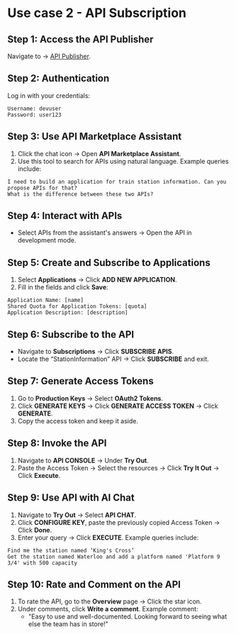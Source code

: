 # Use case 2 - API Subscription

## Step 1: Access the API Publisher
Navigate to → [API Publisher](https://localhost:9443/devportal).

## Step 2: Authentication
Log in with your credentials:
```
Username: devuser
Password: user123
```

## Step 3: Use API Marketplace Assistant
1. Click the chat icon → Open **API Marketplace Assistant**.
2. Use this tool to search for APIs using natural language. Example queries include:
```
I need to build an application for train station information. Can you propose APIs for that?
What is the difference between these two APIs?
```

## Step 4: Interact with APIs
- Select APIs from the assistant's answers → Open the API in development mode.

## Step 5: Create and Subscribe to Applications
1. Select **Applications** → Click **ADD NEW APPLICATION**.
2. Fill in the fields and click **Save**:
```
Application Name: [name]
Shared Quota for Application Tokens: [quota]
Application Description: [description]
```

## Step 6: Subscribe to the API
- Navigate to **Subscriptions** → Click **SUBSCRIBE APIS**.
- Locate the “StationInformation” API → Click **SUBSCRIBE** and exit.

## Step 7: Generate Access Tokens
1. Go to **Production Keys** → Select **OAuth2 Tokens**.
2. Click **GENERATE KEYS** → Click **GENERATE ACCESS TOKEN** → Click **GENERATE**.
3. Copy the access token and keep it aside.

## Step 8: Invoke the API
1. Navigate to **API CONSOLE** → Under **Try Out**.
2. Paste the Access Token → Select the resources → Click **Try It Out** → Click **Execute**.

## Step 9: Use API with AI Chat
1. Navigate to **Try Out** → Select **API CHAT**.
2. Click **CONFIGURE KEY**, paste the previously copied Access Token → Click **Done**.
3. Enter your query → Click **EXECUTE**. Example queries include:
```
Find me the station named ‘King's Cross’
Get the station named Waterloo and add a platform named 'Platform 9 3/4' with 500 capacity
```

## Step 10: Rate and Comment on the API
1. To rate the API, go to the **Overview** page → Click the star icon.
2. Under comments, click **Write a comment**. Example comment:
   - "Easy to use and well-documented. Looking forward to seeing what else the team has in store!"
